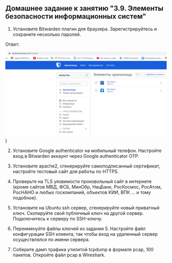 ## Домашнее задание к занятию "3.9. Элементы безопасности информационных систем"

1. Установите Bitwarden плагин для браузера. Зарегистрируйтесь и сохраните несколько паролей.

Ответ:
    
   ![Bitwarden](https://github.com/edward-burlakov/vagrant/blob/main/bitwarden.png "Bitwarden wallet"))


2. Установите Google authenticator на мобильный телефон. Настройте вход в Bitwarden аккаунт через Google authenticator OTP.

   
3. Установите apache2, сгенерируйте самоподписанный сертификат, настройте тестовый сайт для работы по HTTPS.

4. Проверьте на TLS уязвимости произвольный сайт в интернете (кроме сайтов МВД, ФСБ, МинОбр, НацБанк, РосКосмос, РосАтом, РосНАНО и любых госкомпаний, объектов КИИ, ВПК ... и тому подобное).

5. Установите на Ubuntu ssh сервер, сгенерируйте новый приватный ключ. Скопируйте свой публичный ключ на другой сервер. Подключитесь к серверу по SSH-ключу.

6. Переименуйте файлы ключей из задания 5. Настройте файл конфигурации SSH клиента, так чтобы вход на удаленный сервер осуществлялся по имени сервера.

7. Соберите дамп трафика утилитой tcpdump в формате pcap, 100 пакетов. Откройте файл pcap в Wireshark.